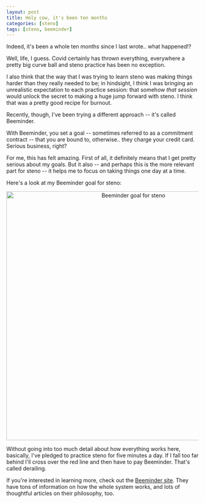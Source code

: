 ```yaml
---
layout: post
title: Holy cow, it's been ten months
categories: [steno]
tags: [steno, beeminder]
---
```


Indeed, it's been a whole ten months since I last wrote.. what happened!?

Well, life, I guess. Covid certainly has thrown everything, everywhere a pretty big curve ball and steno practice has been no exception.

I also think that the way that I was trying to learn steno was making things harder than they really needed to be; in hindsight, I think I was bringing an unrealistic expectation to each practice session: that somehow _that session_ would unlock the secret to making a huge jump forward with steno. I think that was a pretty good recipe for burnout.

Recently, though, I've been trying a different approach -- it's called Beeminder.

With Beeminder, you set a goal -- sometimes referred to as a commitment contract -- that you are bound to, otherwise.. they charge your credit card. Serious business, right?

For me, this has felt amazing. First of all, it definitely means that I get pretty serious about my goals. But it also -- and perhaps this is the more relevant part for steno -- it helps me to focus on taking things one day at a time.

Here's a look at my Beeminder goal for steno:

<div style="text-align: center">
<a href="https://www.beeminder.com/jladdjr/steno"><img alt="Beeminder goal for steno" title="Beeminder goal for steno" src="https://www.beeminder.com/jladdjr/steno/graph" width="650" /></a>
</div>

Without going into too much detail about how everything works here, basically, I've pledged to practice steno for five minutes a day. If I fall too far behind I'll cross over the red line and then have to pay Beeminder. That's called derailing.

If you're interested in learning more, check out the [Beeminder site](https://www.beeminder.com/). They have tons of information on how the whole system works, and lots of thoughtful articles on their philosophy, too.